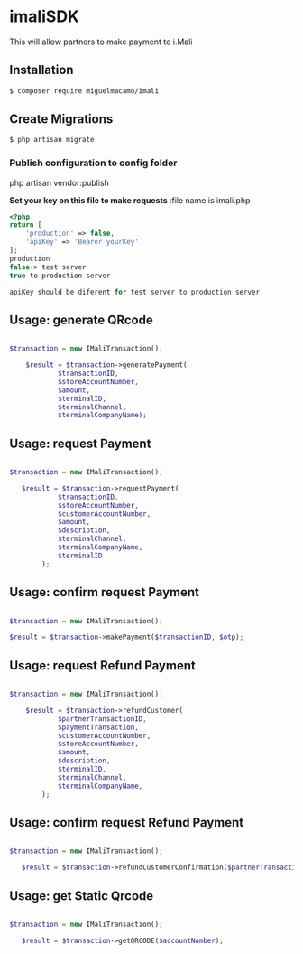 # imaliSDK
This will allow partners to make payment to i.Mali

## Installation
``` bash
$ composer require miguelmacamo/imali
```

## Create Migrations
``` bash
$ php artisan migrate
```

### Publish configuration to config folder
php artisan vendor:publish

**Set your key on this file to make requests**
:file name is imali.php

```php
<?php
return [
    'production' => false,        
    'apiKey' => 'Bearer yourKey'
];
production 
false-> test server 
true to production server

apiKey should be diferent for test server to production server

```
## Usage: generate QRcode

```php

$transaction = new IMaliTransaction();

    $result = $transaction->generatePayment(
            $transactionID,
            $storeAccountNumber,
            $amount,
            $terminalID,
            $terminalChannel,
            $terminalCompanyName);
```

## Usage: request Payment

```php

$transaction = new IMaliTransaction();

   $result = $transaction->requestPayment(
            $transactionID,
            $storeAccountNumber,
            $customerAccountNumber,
            $amount,
            $description,
            $terminalChannel,
            $terminalCompanyName,
            $terminalID
        );
```

## Usage: confirm request Payment

```php

$transaction = new IMaliTransaction();

$result = $transaction->makePayment($transactionID, $otp);
```

## Usage: request Refund Payment

```php

$transaction = new IMaliTransaction();

    $result = $transaction->refundCustomer(
            $partnerTransactionID,
            $paymentTransaction,
            $customerAccountNumber,
            $storeAccountNumber,
            $amount,
            $description,
            $terminalID,
            $terminalChannel,
            $terminalCompanyName,
        );
```

## Usage: confirm request Refund Payment

```php

$transaction = new IMaliTransaction();

   $result = $transaction->refundCustomerConfirmation($partnerTransactionID, $otp);
```
## Usage: get Static Qrcode

```php

$transaction = new IMaliTransaction();

   $result = $transaction->getQRCODE($accountNumber);
```
